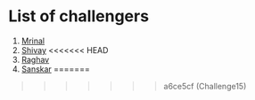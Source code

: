 # List of challengers
1. [Mrinal](https://github.com/mrinal1224)
2. [Shivay](https://github.com/shivaylamba)
<<<<<<< HEAD
3. [Raghav](https://github.com/raghavdhingra)
4. [Sanskar](https://github.com/sanskarsri)
=======
>>>>>>> a6ce5cf (Challenge15)

